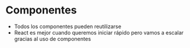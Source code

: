 # Componentes
<ul>
<li> Todos los componentes pueden reutilizarse</li>
<li> React es mejor cuando queremos iniciar rápido pero vamos a escalar gracias al uso de componentes </li>
</ul>



```Javascript


